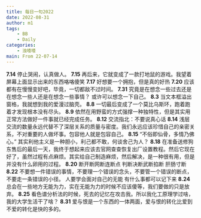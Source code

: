 ```yaml
---
title: 每日一句2022
date: 2022-08-31
author: m1
tags:
    - BB
    - Daily
categories:
    - 浊喳喳
main: From 22-07-14
---
```

**7.14**
停止哭闹，认真做人。
**7.15**
再后来，它就变成了一款打地鼠的游戏。我望着屏幕上面显示出来的东西咯咯傻笑
**7.17**
好想要一个拥抱，但是真的好热
**7.20**
应该都有在慢慢变好吧，毕竟，一切都敌不过时间。
**7.31**
究竟是在想念一些过去还是在想念一些人还是在想念一些事情？
或许可以想念一下自己。
**8.3**
当文本框溢出窗格，我就想到我的爱漫过脑壳。
**8.8**
一切最后变成了一个莫比乌斯环，跑着跑着才发现根本没有尽头。
**8.9**
依然在用野蛮的方式强撑一种独特性，但是其实用正常方法做好一件事就已经完成任务。
**8.12**
交流指北：不要说真心话
**8.14**
浅层交流的数量永远代替不了深层关系的质量与密度。我们永远应该珍惜自己的亲密关系，不对重要的人做坏事。包容他人就是包容自己。
**8.15**
“不俗即仙骨，多情乃佛心。”
其实利他主义是一种胆小，利己都不敢，何谈舍己为人？
**8.18**
在准备送修狗东售后的最后一天，我终于想起来应该去官网查查恢复出厂设置教程。然后它现在好了，虽然过程有点麻烦。其实给自己制造麻烦，然后解决，是一种很有用，但是并没有什么卵用的过程。
**8.20**
断开断网断连断点
判断决断武断掐断
肝肠寸断
**8.22**
不要想一件错误的事情，不要理一个错误的念头，不要管一个错误的断点，不要走一条错误的小径。
人要学会面对自己的无能
有什么事都可以记下来
**8.24**
总会在一些地方无能为力，实在无能为力的时候不应该傻等，我们要做的只是放弃。
**8.25**
看色谱分析法的时候，死去的记忆在攻击我。所以我化工原理学过啥，我的大学生活干了啥？
**8.31**
爱与恨是一个东西的一体两面，爱与恨的转化比爱到不爱的转化是快的多的。
